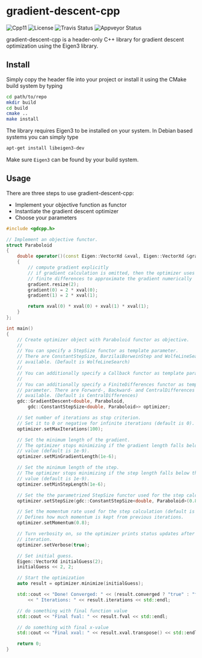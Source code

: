 # gradient-descent-cpp

![Cpp11](https://img.shields.io/badge/C%2B%2B-11-blue.svg)
![License](https://img.shields.io/packagist/l/doctrine/orm.svg)
![Travis Status](https://travis-ci.org/Rookfighter/gradient-descent-cpp.svg?branch=master)
![Appveyor Status](https://ci.appveyor.com/api/projects/status/66uh2rua4sijj4y9?svg=true)

gradient-descent-cpp is a header-only C++ library for gradient descent
optimization using the Eigen3 library.

## Install

Simply copy the header file into your project or install it using
the CMake build system by typing

```bash
cd path/to/repo
mkdir build
cd build
cmake ..
make install
```

The library requires Eigen3 to be installed on your system.
In Debian based systems you can simply type

```bash
apt-get install libeigen3-dev
```

Make sure ```Eigen3``` can be found by your build system.

## Usage

There are three steps to use gradient-descent-cpp:

* Implement your objective function as functor
* Instantiate the gradient descent optimizer
* Choose your parameters

```cpp
#include <gdcpp.h>

// Implement an objective functor.
struct Paraboloid
{
    double operator()(const Eigen::VectorXd &xval, Eigen::VectorXd &gradient)
    {
        // compute gradient explicitly
        // if gradient calculation is omitted, then the optimizer uses
        // finite differences to approximate the gradient numerically
        gradient.resize(2);
        gradient(0) = 2 * xval(0);
        gradient(1) = 2 * xval(1);

        return xval(0) * xval(0) + xval(1) * xval(1);
    }
};

int main()
{
    // Create optimizer object with Paraboloid functor as objective.
    //
    // You can specify a StepSize functor as template parameter.
    // There are ConstantStepSize, BarzilaiBorweinStep and WolfeLineSearch
    // available. (Default is WolfeLineSearch)
    //
    // You can additionally specify a Callback functor as template parameter.
    //
    // You can additionally specify a FiniteDifferences functor as template
    // parameter. There are Forward-, Backward- and CentralDifferences
    // available. (Default is CentralDifferences)
    gdc::GradientDescent<double, Paraboloid,
        gdc::ConstantStepSize<double, Paraboloid>> optimizer;

    // Set number of iterations as stop criterion.
    // Set it to 0 or negative for infinite iterations (default is 0).
    optimizer.setMaxIterations(100);

    // Set the minimum length of the gradient.
    // The optimizer stops minimizing if the gradient length falls below this
    // value (default is 1e-9).
    optimizer.setMinGradientLength(1e-6);

    // Set the minimum length of the step.
    // The optimizer stops minimizing if the step length falls below this
    // value (default is 1e-9).
    optimizer.setMinStepLength(1e-6);

    // Set the the parametrized StepSize functor used for the step calculation.
    optimizer.setStepSize(gdc::ConstantStepSize<double, Paraboloid>(0.8));

    // Set the momentum rate used for the step calculation (default is 0.9).
    // Defines how much momentum is kept from previous iterations.
    optimizer.setMomentum(0.8);

    // Turn verbosity on, so the optimizer prints status updates after each
    // iteration.
    optimizer.setVerbose(true);

    // Set initial guess.
    Eigen::VectorXd initialGuess(2);
    initialGuess << 2, 2;

    // Start the optimization
    auto result = optimizer.minimize(initialGuess);

    std::cout << "Done! Converged: " << (result.converged ? "true" : "false")
        << " Iterations: " << result.iterations << std::endl;

    // do something with final function value
    std::cout << "Final fval: " << result.fval << std::endl;

    // do something with final x-value
    std::cout << "Final xval: " << result.xval.transpose() << std::endl;

    return 0;
}
```
